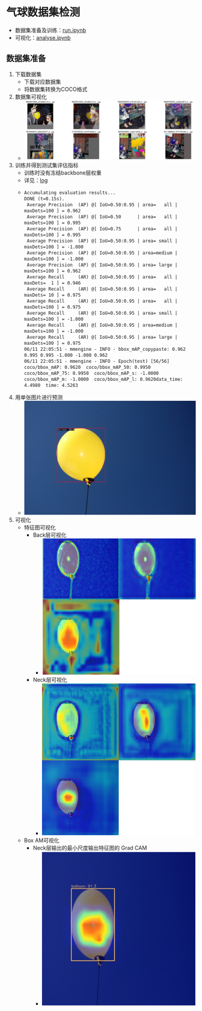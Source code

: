 # 气球数据集检测
- 数据集准备及训练：[run.ipynb](./run.ipynb)
- 可视化：[analyse.ipynb](./analyse.ipynb)
## 数据集准备
1. 下载数据集 
   - 下载对应数据集
   - 将数据集转换为COCO格式
2. 数据集可视化
   - ![可视化验证](./src/dataset.png)
3. 训练并得到测试集评估指标
   - 训练时没有冻结backbone层权重
   - 详见：[log](./20230611_220118.log)
   - ```
     Accumulating evaluation results...
     DONE (t=0.15s).
      Average Precision  (AP) @[ IoU=0.50:0.95 | area=   all | maxDets=100 ] = 0.962
      Average Precision  (AP) @[ IoU=0.50      | area=   all | maxDets=100 ] = 0.995
      Average Precision  (AP) @[ IoU=0.75      | area=   all | maxDets=100 ] = 0.995
      Average Precision  (AP) @[ IoU=0.50:0.95 | area= small | maxDets=100 ] = -1.000
      Average Precision  (AP) @[ IoU=0.50:0.95 | area=medium | maxDets=100 ] = -1.000
      Average Precision  (AP) @[ IoU=0.50:0.95 | area= large | maxDets=100 ] = 0.962
      Average Recall     (AR) @[ IoU=0.50:0.95 | area=   all | maxDets=  1 ] = 0.946
      Average Recall     (AR) @[ IoU=0.50:0.95 | area=   all | maxDets= 10 ] = 0.975
      Average Recall     (AR) @[ IoU=0.50:0.95 | area=   all | maxDets=100 ] = 0.975
      Average Recall     (AR) @[ IoU=0.50:0.95 | area= small | maxDets=100 ] = -1.000
      Average Recall     (AR) @[ IoU=0.50:0.95 | area=medium | maxDets=100 ] = -1.000
      Average Recall     (AR) @[ IoU=0.50:0.95 | area= large | maxDets=100 ] = 0.975
     06/11 22:05:51 - mmengine - INFO - bbox_mAP_copypaste: 0.962 0.995 0.995 -1.000 -1.000 0.962
     06/11 22:05:51 - mmengine - INFO - Epoch(test) [56/56]  coco/bbox_mAP: 0.9620  coco/bbox_mAP_50: 0.9950  coco/bbox_mAP_75: 0.9950  coco/bbox_mAP_s: -1.0000  coco/bbox_mAP_m: -1.0000  coco/bbox_mAP_l: 0.9620data_time: 4.4980  time: 4.5263  
     ```
4. 用单张图片进行预测
   - ![预测图片](./src/balloon.jpg)
5. 可视化
   - 特征图可视化
     - Back层可视化
       - ![backbone层可视化](./src/backbone_visualization.png)
     - Neck层可视化
       - ![neck层可视化](./src/neck_visualization.png)
   - Box AM可视化
     - Neck层输出的最小尺度输出特征图的 Grad CAM
       - ![neck 输出的最小尺度输出特征图的 Grad CAM](./src/grad_visualization.png)